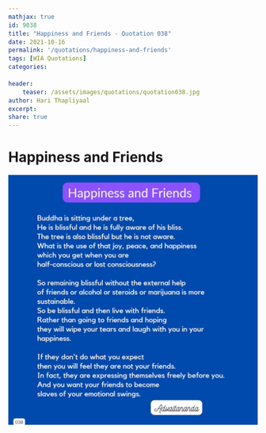 ```yaml
---
mathjax: true
id: 9038
title: "Happiness and Friends - Quotation 038"
date: 2021-10-16
permalink: '/quotations/happiness-and-friends'
tags: [WIA Quotations] 
categories: 

header:
    teaser: /assets/images/quotations/quotation038.jpg
author: Hari Thapliyaal 
excerpt:
share: true 
---
```


# Happiness and Friends

![Happiness and Friends](/assets/images/quotations/quotation038.jpg)
